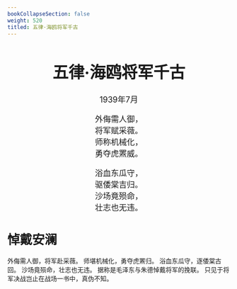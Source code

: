 ```yaml
---
bookCollapseSection: false
weight: 520
titled: 五律·海鸥将军千古
---
```


<div align="center">

<font size="4">

# 五律·海鸥将军千古
1939年7月

外侮需人御，  
将军赋采薇。  
师称机械化，  
勇夺虎罴威。

浴血东瓜守，  
驱倭棠吉归。  
沙场竟殒命，  
壮志也无违。

</font>

</div>

# 悼戴安澜

外侮需人御，将军赴采薇。 师堪机械化，勇夺虎罴归。 浴血东瓜守，逐倭棠古回。 沙场竟殒命，壮志也无违。 据称是毛泽东与朱德悼戴将军的挽联。 
只见于将军决战岂止在战场一书中，真伪不知。